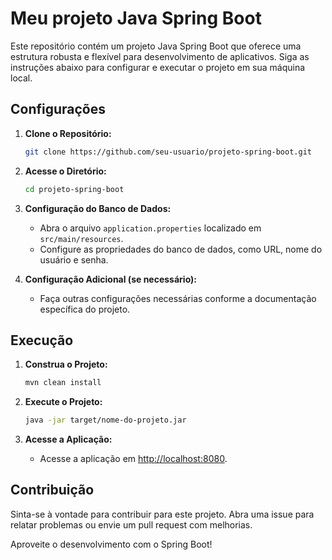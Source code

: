 # Meu projeto Java Spring Boot

Este repositório contém um projeto Java Spring Boot que oferece uma estrutura robusta e flexível para desenvolvimento de aplicativos. Siga as instruções abaixo para configurar e executar o projeto em sua máquina local.

## Configurações

1. **Clone o Repositório:**
   ```bash
   git clone https://github.com/seu-usuario/projeto-spring-boot.git
   ```

2. **Acesse o Diretório:**
   ```bash
   cd projeto-spring-boot
   ```

3. **Configuração do Banco de Dados:**
   - Abra o arquivo `application.properties` localizado em `src/main/resources`.
   - Configure as propriedades do banco de dados, como URL, nome do usuário e senha.

4. **Configuração Adicional (se necessário):**
   - Faça outras configurações necessárias conforme a documentação específica do projeto.

## Execução

1. **Construa o Projeto:**
   ```bash
   mvn clean install
   ```

2. **Execute o Projeto:**
   ```bash
   java -jar target/nome-do-projeto.jar
   ```

3. **Acesse a Aplicação:**
   - Acesse a aplicação em [http://localhost:8080](http://localhost:8080).

## Contribuição

Sinta-se à vontade para contribuir para este projeto. Abra uma issue para relatar problemas ou envie um pull request com melhorias.

Aproveite o desenvolvimento com o Spring Boot!
